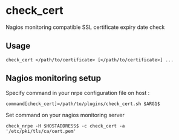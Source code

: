 # check_cert
Nagios monitoring compatible SSL certificate expiry date check
## Usage
`check_cert </path/to/certificate> [</path/to/certificate>] ...`
## Nagios monitoring setup
Specify command in your nrpe configuration file on host :

`command[check_cert]=/path/to/plugins/check_cert.sh $ARG1$`

Set command on your nagios monitoring server

`check_nrpe -H $HOSTADDRESS$ -c check_cert -a '/etc/pki/tls/ca/cert.pem'`

